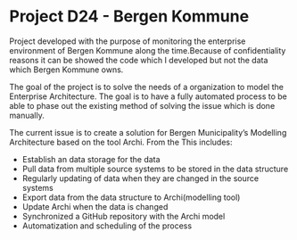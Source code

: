 # Project D24 - Bergen Kommune

Project developed with the purpose of monitoring the enterprise environment of Bergen Kommune along the time.Because of confidentiality reasons it can be showed the code which I developed but not the data which Bergen Kommune owns.

The goal of the project is to solve the needs of a organization to model the Enterprise Architecture. The goal is to have a fully automated process to be able to phase out the existing method of solving the issue which is done manually.


The current issue is to create a solution for Bergen Municipality’s Modelling Architecture based on the tool Archi. From the  This includes:

- Establish an data storage for the data
- Pull data from multiple source systems to be stored in the data structure
- Regularly updating of data when they are changed in the source systems
- Export data from the data structure to Archi(modelling tool)
- Update Archi when the data is changed
- Synchronized a GitHub repository with the Archi model
- Automatization and scheduling of the process

